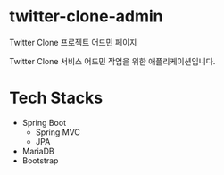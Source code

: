 # twitter-clone-admin

Twitter Clone 프로젝트 어드민 페이지

Twitter Clone 서비스 어드민 작업을 위한 애플리케이션입니다. 

# Tech Stacks
- Spring Boot
  - Spring MVC
  - JPA
- MariaDB
- Bootstrap
